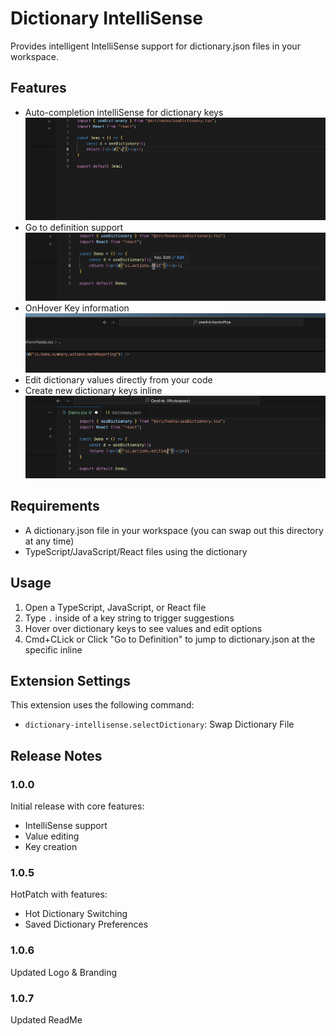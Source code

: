 # Dictionary IntelliSense

Provides intelligent IntelliSense support for dictionary.json files in your workspace.

## Features

- Auto-completion intelliSense for dictionary keys
![Dictionary IntelliSense Demo](resources/IntelisenseDemo.gif)
- Go to definition support
![Instant Go to definitions](resources/OnClick.gif)
- OnHover Key information
![Instantly Edit Keys](resources/Demo.gif)
- Edit dictionary values directly from your code
- Create new dictionary keys inline
![Create new Keys Instantly](resources/NewKey.gif)

## Requirements

- A dictionary.json file in your workspace (you can swap out this directory at any time)
- TypeScript/JavaScript/React files using the dictionary

## Usage

1. Open a TypeScript, JavaScript, or React file
2. Type `.` inside of a key string to trigger suggestions
3. Hover over dictionary keys to see values and edit options
4. Cmd+CLick or Click "Go to Definition" to jump to dictionary.json at the specific inline

## Extension Settings

This extension uses the following command:

* `dictionary-intellisense.selectDictionary`: Swap Dictionary File

## Release Notes

### 1.0.0

Initial release with core features:
- IntelliSense support
- Value editing
- Key creation

### 1.0.5

HotPatch with features:
- Hot Dictionary Switching
- Saved Dictionary Preferences

### 1.0.6

Updated Logo & Branding

### 1.0.7

Updated ReadMe